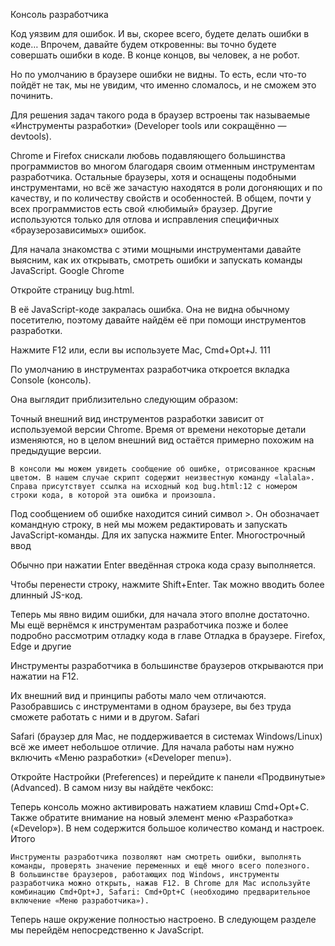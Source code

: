  Консоль разработчика

Код уязвим для ошибок. И вы, скорее всего, будете делать ошибки в коде… Впрочем, давайте будем откровенны: вы точно будете совершать ошибки в коде. В конце концов, вы человек, а не робот.

Но по умолчанию в браузере ошибки не видны. То есть, если что-то пойдёт не так, мы не увидим, что именно сломалось, и не сможем это починить.

Для решения задач такого рода в браузер встроены так называемые «Инструменты разработки» (Developer tools или сокращённо — devtools).

Chrome и Firefox снискали любовь подавляющего большинства программистов во многом благодаря своим отменным инструментам разработчика. Остальные браузеры, хотя и оснащены подобными инструментами, но всё же зачастую находятся в роли догоняющих и по качеству, и по количеству свойств и особенностей. В общем, почти у всех программистов есть свой «любимый» браузер. Другие используются только для отлова и исправления специфичных «браузерозависимых» ошибок.

Для начала знакомства с этими мощными инструментами давайте выясним, как их открывать, смотреть ошибки и запускать команды JavaScript.
Google Chrome

Откройте страницу bug.html.

В её JavaScript-коде закралась ошибка. Она не видна обычному посетителю, поэтому давайте найдём её при помощи инструментов разработки.

Нажмите F12 или, если вы используете Mac, Cmd+Opt+J. 111

По умолчанию в инструментах разработчика откроется вкладка Console (консоль).

Она выглядит приблизительно следующим образом:

Точный внешний вид инструментов разработки зависит от используемой версии Chrome. Время от времени некоторые детали изменяются, но в целом внешний вид остаётся примерно похожим на предыдущие версии.

    В консоли мы можем увидеть сообщение об ошибке, отрисованное красным цветом. В нашем случае скрипт содержит неизвестную команду «lalala».
    Справа присутствует ссылка на исходный код bug.html:12 с номером строки кода, в которой эта ошибка и произошла.

Под сообщением об ошибке находится синий символ >. Он обозначает командную строку, в ней мы можем редактировать и запускать JavaScript-команды. Для их запуска нажмите Enter.
Многострочный ввод

Обычно при нажатии Enter введённая строка кода сразу выполняется.

Чтобы перенести строку, нажмите Shift+Enter. Так можно вводить более длинный JS-код.

Теперь мы явно видим ошибки, для начала этого вполне достаточно. Мы ещё вернёмся к инструментам разработчика позже и более подробно рассмотрим отладку кода в главе Отладка в браузере.
Firefox, Edge и другие

Инструменты разработчика в большинстве браузеров открываются при нажатии на F12.

Их внешний вид и принципы работы мало чем отличаются. Разобравшись с инструментами в одном браузере, вы без труда сможете работать с ними и в другом.
Safari

Safari (браузер для Mac, не поддерживается в системах Windows/Linux) всё же имеет небольшое отличие. Для начала работы нам нужно включить «Меню разработки» («Developer menu»).

Откройте Настройки (Preferences) и перейдите к панели «Продвинутые» (Advanced). В самом низу вы найдёте чекбокс:

Теперь консоль можно активировать нажатием клавиш Cmd+Opt+C. Также обратите внимание на новый элемент меню «Разработка» («Develop»). В нем содержится большое количество команд и настроек.
Итого

    Инструменты разработчика позволяют нам смотреть ошибки, выполнять команды, проверять значение переменных и ещё много всего полезного.
    В большинстве браузеров, работающих под Windows, инструменты разработчика можно открыть, нажав F12. В Chrome для Mac используйте комбинацию Cmd+Opt+J, Safari: Cmd+Opt+C (необходимо предварительное включение «Меню разработчика»).

Теперь наше окружение полностью настроено. В следующем разделе мы перейдём непосредственно к JavaScript.


